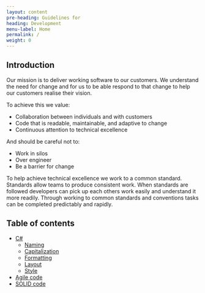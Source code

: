 ```yaml
---
layout: content
pre-heading: Guidelines for
heading: Development
menu-label: Home
permalink: /
weight: 0
---
```


## Introduction

Our mission is to deliver working software to our customers. We understand the need 
for change and for us to be able respond to that change to help our customers realise 
their vision. 

To achieve this we value:

* Collaboration between individuals and with customers
* Code that is readable, maintainable, and adaptive to change
* Continuous attention to technical excellence

And should be careful not to:

* Work in silos
* Over engineer 
* Be a barrier for change

To help achieve technical excellence we work to a common standard. Standards allow 
teams to produce consistent work. When standards are followed developers can pick up 
each others work easily and understand it more readily. Through working to common 
standards and conventions tasks can be completed predictably and rapidly.

## Table of contents
* [C#](/development/csharp/)
    * [Naming](/development/csharp/#naming)
    * [Capitalization](/development/csharp/#capitalization)
    * [Formatting](/development/csharp/#formatting)
    * [Layout](/development/csharp/#layout)
    * [Style](/development/csharp/#style)
* [Agile code](/development/agile/)
* [SOLID code](/development/solid/)
